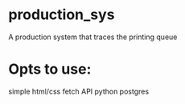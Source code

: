 # production_sys
A production system that traces the printing queue
# Opts to use:
simple html/css
fetch API
python
postgres

